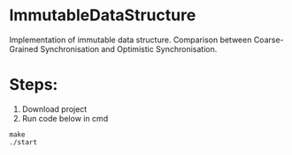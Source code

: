 # ImmutableDataStructure
Implementation of immutable data structure. Comparison between Coarse-Grained Synchronisation and Optimistic Synchronisation.

# Steps:
1. Download project
2. Run code below in cmd
```
make
./start
```
